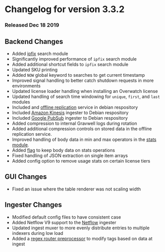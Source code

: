 # Changelog for version 3.3.2
  
### Released Dec 18 2019

## Backend Changes
* Added [ipfix](/search/ipfix/ipfix) search module
 * Significantly improved performance of `ipfix` search module
 * Added additional shortcut fields to `ipfix` search module
* Updated SKU printing
* Added `NOW` global keyword to searches to get current timestamp
* Improved signal handling to better catch shutdown requests in more environments
* Updated license loader handling when installing an Overwatch license
* Updated handling of search time windowing for `unique`, `first`, and `last` modules
* Included and [offline replication](replication_offline_deployment) service in debian respository
* Included [Amazon Kinesis](ingesters_list) ingester to Debian respository
* Included [Google PubSub](ingesters_list) ingester to Debian respository
* Added compression to internal Gravwell logs during rotation
* Added additional compression controls on stored data in the offline replication service.
* Improved handling of body data in min and max operators in the [stats module](math_operations_specification).
* Added [flag](/search/stats/stats) to keep body data on stats operations
* Fixed handling of JSON extraction on single item arrays
* Added config option to remove usage stats on certain license tiers


## GUI Changes
* Fixed an issue where the table renderer was not scaling width

## Ingester Changes
* Modified default config files to have consistent case
* Added Netflow V9 support to the [Netflow](ingesters_list) ingester
* Updated ingest muxer to more evenly distribute entries to multiple indexers during low load
* Added a [regex router preprocessor](ingest_preprocessors_list) to modify tags based on data at ingest
